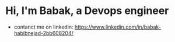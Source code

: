# Hi, I'm Babak, a Devops engineer 
- contanct me on linkedin: https://www.linkedin.com/in/babak-habibnejad-2bb608204/

